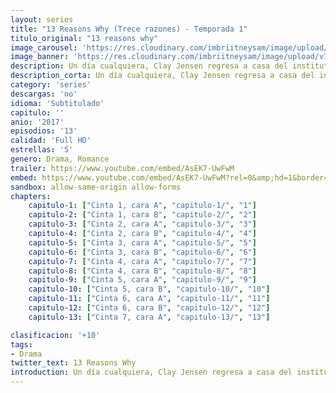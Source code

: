 ```yaml
---
layout: series
title: "13 Reasons Why (Trece razones) - Temporada 1"
titulo_original: "13 reasons why"
image_carousel: 'https://res.cloudinary.com/imbriitneysam/image/upload/v1546545021/reasons1-poster-min.jpg'
image_banner: 'https://res.cloudinary.com/imbriitneysam/image/upload/v1546545022/reason1-banner-min.jpg'
description: Un día cualquiera, Clay Jensen regresa a casa del instituto y se encuentra con un paquete anónimo a su nombre. Cuando lo abre, se sorprende al ver que la caja de zapatos que había recibido contiene 7 cintas de cassette en su interior. Su sorpresa es todavía mayor cuando decide escuchar la cara A de la primera cinta y se percata de que la voz que está saliendo por el radiocassette es la de la mismísima Hannah Baker, su compañera de clase y de trabajo que se acababa de suicidar apenas unos días antes. Desde ese momento, Clay deberá armarse de valor para escuchar todas las cintas y así conocer los 13 motivos que llevaron a la chica al suicidio. A través de flashbacks, Jensen irá recordando y reviviendo las situaciones que provocaron que Hannah decidiera acabar con su vida y que implican a muchos de sus compañeros del instituto Liberty. Cuando termine de escuchar todas las cintas, Clay deberá seguir las instrucciones que Hannah había dejado antes de morir y tendrá que pasarle el paquete con todas ellas a otra persona para que pueda repetir el proceso y conocer las razones del suicidio de la joven.
description_corta: Un día cualquiera, Clay Jensen regresa a casa del instituto y se encuentra con un paquete anónimo a su nombre. Cuando lo abre, se sorprende al ver que la caja de zapatos que había recibido contiene 7 cintas de cassette en su interior. Su...
category: 'series'
descargas: 'no'
idioma: 'Subtitulado'
capitulo: ''
anio: '2017'
episodios: '13'
calidad: 'Full HD'
estrellas: '5'
genero: Drama, Romance
trailer: https://www.youtube.com/embed/AsEK7-UwFwM
embed: https://www.youtube.com/embed/AsEK7-UwFwM?rel=0&amp;hd=1&border=0&wmode=opaque&enablejsapi=1&modestbranding=1&controls=1&showinfo=1
sandbox: allow-same-origin allow-forms 
chapters:
    capitulo-1: ["Cinta 1, cara A", "capitulo-1/", "1"]
    capitulo-2: ["Cinta 1, cara B", "capitulo-2/", "2"]
    capitulo-3: ["Cinta 2, cara A", "capitulo-3/", "3"]
    capitulo-4: ["Cinta 2, cara B", "capitulo-4/", "4"]
    capitulo-5: ["Cinta 3, cara A", "capitulo-5/", "5"]
    capitulo-6: ["Cinta 3, cara B", "capitulo-6/", "6"]
    capitulo-7: ["Cinta 4, cara A", "capitulo-7/", "7"]
    capitulo-8: ["Cinta 4, cara B", "capitulo-8/", "8"]
    capitulo-9: ["Cinta 5, cara A", "capitulo-9/", "9"]
    capitulo-10: ["Cinta 5, cara B", "capitulo-10/", "10"]
    capitulo-11: ["Cinta 6, cara A", "capitulo-11/", "11"]
    capitulo-12: ["Cinta 6, cara B", "capitulo-12/", "12"]
    capitulo-13: ["Cinta 7, cara A", "capitulo-13/", "13"]

clasificacion: '+10'
tags:
- Drama
twitter_text: 13 Reasons Why
introduction: Un día cualquiera, Clay Jensen regresa a casa del instituto y se encuentra con un paquete anónimo a su nombre. Cuando lo abre, se sorprende al ver que la caja de zapatos que había recibido contiene 7 cintas de cassette en su interior. Su
---
```












